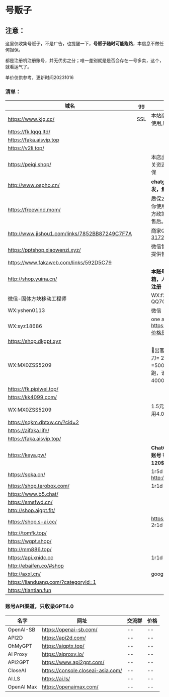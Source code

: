 # 号贩子

##  注意： 

这里仅收集号贩子，不是广告，也提醒一下，**号贩子随时可能跑路**，本信息不做任何担保。

都是注册机注册账号，并无优劣之分；唯一差别就是是否会存在一号多卖，这个，就看运气了。

单价仅供参考，更新时间20231016

###  清单：


| 域名                                          | gg   | 广告语                                                       | $5    |
| --------------------------------------------- | ---- | ------------------------------------------------------------ | ----- |
| https://www.kjq.cc/                           | SSL  | 本站商品仅供学习测试使用,质保24小时                          | ¥1.98 |
| https://fk.lqqq.ltd/                          |      |                                                              | ¥0.9  |
| https://faka.aisvip.top                       |      |                                                              | ¥1    |
| https://v2li.top/                             |      |                                                              | ¥2.5  |
| https://peiqi.shop/                           |      | 本店出售ChatGPT相关资源，低价实惠带质保                      | ¥20   |
| http://www.ospho.cn/                          |      | **chatgpt账号支持批发，量大谈价格**                          | ¥2.2  |
| https://freewind.mom/                         |      | 质保24h首登，后续因你使用方式错误或是官方政策改变导致封号不售后。 |       |
| http://www.jishou1.com/links/7852BB87249C7F7A |      | 商家QQ：[317223337](http://wpa.qq.com/msgrd?v=1&uin=317223337&site=www.jishouwang.com&menu=yes') | ¥8    |
| https://pptshop.xiaowenzi.xyz/                |      | 微信售后群，扫码加入提供售后支持                             | ¥8    |
| https://www.fakaweb.com/links/592D5C79        |      |                                                              | ¥3    |
| http://shop.yuina.cn/                         |      | **本账号使用德国本地邮箱，人在德国家庭环境注册**             |       |
| 微信-固体方块移动工程师                       |      | WX:f25f91 QQ7041521                                          | ¥1    |
| WX:yshen0113                                  |      | 微信                                                         | ¥1    |
| WX:syz18686                                   |      | one api https://api.dk666.cc/,价格是token 1:5                |       |
| https://shop.dkgpt.xyz                        |      |                                                              | ¥1    |
| WX:MX0ZSS5209                                 |      | 🎉出官方直连4.0，100刀=  250元，200刀=500元，2人跑跑跑，谁快谁就赚  ，40000转速 |       |
| https://fk.pipiwei.top/                       |      |                                                              | ¥5    |
| https://kk4099.com/                           |      |                                                              | ¥10   |
| WX:MX0ZSS5209                                 |      | 1.5元每刀，可免费试用4.0                                     |       |
| https://sqkm.dbtxw.cn/?cid=2                  |      |                                                              | ¥3    |
| https://aifaka.life/                          |      |                                                              | ¥2    |
| https://faka.aisvip.top/                      |      |                                                              | ¥2    |
| https://keya.pw/                              |      | **ChatGPT 不限速5$ 账号 带Key 速率等同120$ 质保7天**         | ¥1.8  |
| https://spka.cn/                              |      | 1r5d http://605ka.com                                        | ¥1.8  |
| https://shop.terobox.com/                     |      | 1r1d                                                         | ¥15   |
| https://www.b5.chat/                          |      |                                                              | ¥10   |
| https://smsfwd.cn/                            |      |                                                              | ¥1.1  |
| http://shop.aigpt.fit/                        |      |                                                              | ¥3    |
| https://shop.s-ai.cc/                         |      | https://api.s-ai.cc/ 2r1d                                    | ¥1.7  |
| http://tomfk.top/                             |      |                                                              | ¥3    |
| https://wgpt.shop/                            |      |                                                              |       |
| http://mm886.top/                             |      |                                                              | ¥0.8  |
| https://api.xnidc.cc                          |      | 1r1d 3.5   4r1d 4                                            |       |
| http://ebaifen.co/#shop                       |      |                                                              | ¥8    |
| http://axxl.cn/                               |      | google account                                               |       |
| https://lianduang.com/?categoryId=1           |      |                                                              | ¥1.1  |
| https://tiantian.fun                          |      |                                                              | ¥1.25 |



### 账号API渠道，只收录GPT4.0

| 名字       | 网址                              | 交流群 | 价格 |
| ---------- | --------------------------------- | ------ | ---- |
| OpenAI-SB  | https://openai-sb.com/            | --     | --   |
| API2D      | https://api2d.com/                | --     | --   |
| OhMyGPT    | https://aigptx.top/               | --     | --   |
| AI Proxy   | https://aiproxy.io/               | --     | --   |
| API2GPT    | https://www.api2gpt.com/          | --     | --   |
| CloseAI    | https://console.closeai-asia.com/ | --     | --   |
| AI.LS      | https://ai.ls/                    | --     | --   |
| OpenAI Max | https://openaimax.com/            | --     | --   |



